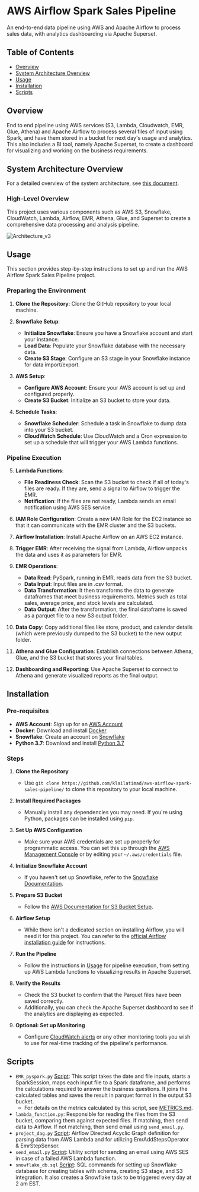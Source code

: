 # AWS Airflow Spark Sales Pipeline

An end-to-end data pipeline using AWS and Apache Airflow to process sales data, with analytics dashboarding via Apache Superset.

## Table of Contents

- [Overview](#overview)
- [System Architecture Overview](#system-architecture-overview)
- [Usage](#usage)
- [Installation](#installation)
- [Scripts](#scripts)

## Overview
End to end pipeline using AWS services (S3, Lambda, Cloudwatch, EMR, Glue, Athena) and Apache Airflow to process several files of input using Spark, and have them stored in a bucket for next day's usage and analytics. This also includes a BI tool, namely Apache Superset, to create a dashboard for visualizing and working on the business requirements.

## System Architecture Overview

For a detailed overview of the system architecture, see [this document](docs/SystemArchitecture.md).

### High-Level Overview

This project uses various components such as AWS S3, Snowflake, CloudWatch, Lambda, Airflow, EMR, Athena, Glue, and Superset to create a comprehensive data processing and analysis pipeline.

![Architecture_v3](https://github.com/klailatimad/midterm-project-aws-airflow/assets/122483291/209bd8be-7c92-465d-871a-2360b7aa5717)

## Usage

This section provides step-by-step instructions to set up and run the AWS Airflow Spark Sales Pipeline project.

### Preparing the Environment

1. **Clone the Repository**: Clone the GitHub repository to your local machine.

2. **Snowflake Setup**:
   - **Initialize Snowflake**: Ensure you have a Snowflake account and start your instance.
   - **Load Data**: Populate your Snowflake database with the necessary data.
   - **Create S3 Stage**: Configure an S3 stage in your Snowflake instance for data import/export.

3. **AWS Setup**:
   - **Configure AWS Account**: Ensure your AWS account is set up and configured properly.
   - **Create S3 Bucket**: Initialize an S3 bucket to store your data.

4. **Schedule Tasks**:
   - **Snowflake Scheduler**: Schedule a task in Snowflake to dump data into your S3 bucket.
   - **CloudWatch Schedule**: Use CloudWatch and a Cron expression to set up a schedule that will trigger your AWS Lambda functions.

### Pipeline Execution

5. **Lambda Functions**:
   - **File Readiness Check**: Scan the S3 bucket to check if all of today's files are ready. If they are, send a signal to Airflow to trigger the EMR.
   - **Notification**: If the files are not ready, Lambda sends an email notification using AWS SES service.

6. **IAM Role Configuration**: Create a new IAM Role for the EC2 instance so that it can communicate with the EMR cluster and the S3 buckets.

7. **Airflow Installation**: Install Apache Airflow on an AWS EC2 instance.

8. **Trigger EMR**: After receiving the signal from Lambda, Airflow unpacks the data and uses it as parameters for EMR.

9. **EMR Operations**:
   - **Data Read**: PySpark, running in EMR, reads data from the S3 bucket.
   - **Data Input**: Input files are in .csv format.
   - **Data Transformation**: It then transforms the data to generate dataframes that meet business requirements. Metrics such as total sales, average price, and stock levels are calculated.
   - **Data Output**: After the transformation, the final dataframe is saved as a parquet file to a new S3 output folder.

10. **Data Copy**: Copy additional files like store, product, and calendar details (which were previously dumped to the S3 bucket) to the new output folder.

11. **Athena and Glue Configuration**: Establish connections between Athena, Glue, and the S3 bucket that stores your final tables.

12. **Dashboarding and Reporting**: Use Apache Superset to connect to Athena and generate visualized reports as the final output.


## Installation

### Pre-requisites

- **AWS Account**: Sign up for an [AWS Account](https://aws.amazon.com/)
- **Docker**: Download and install [Docker](https://www.docker.com/products/docker-desktop)
- **Snowflake**: Create an account on [Snowflake](https://www.snowflake.com/)
- **Python 3.7**: Download and install [Python 3.7](https://www.python.org/downloads/)

### Steps

1. **Clone the Repository**
   - Use `git clone https://github.com/klailatimad/aws-airflow-spark-sales-pipeline/` to clone this repository to your local machine.

2. **Install Required Packages**
   - Manually install any dependencies you may need. If you're using Python, packages can be installed using `pip`.

3. **Set Up AWS Configuration**
   - Make sure your AWS credentials are set up properly for programmatic access. You can set this up through the [AWS Management Console](https://aws.amazon.com/console/) or by editing your `~/.aws/credentials` file.

4. **Initialize Snowflake Account**
   - If you haven't set up Snowflake, refer to the [Snowflake Documentation](https://docs.snowflake.com/en/user-guide/intro-key-concepts.html).

5. **Prepare S3 Bucket**
   - Follow the [AWS Documentation for S3 Bucket Setup](https://docs.aws.amazon.com/AmazonS3/latest/userguide/creating-bucket.html).

6. **Airflow Setup**
   - While there isn't a dedicated section on installing Airflow, you will need it for this project. You can refer to the [official Airflow installation guide](https://airflow.apache.org/docs/apache-airflow/stable/start.html) for instructions.

7. **Run the Pipeline**
   - Follow the instructions in [Usage](#usage) for pipeline execution, from setting up AWS Lambda functions to visualizing results in Apache Superset.

8. **Verify the Results**
   - Check the S3 bucket to confirm that the Parquet files have been saved correctly. 
   - Additionally, you can check the Apache Superset dashboard to see if the analytics are displaying as expected.

9. **Optional: Set up Monitoring**
   - Configure [CloudWatch alerts](https://docs.aws.amazon.com/AmazonCloudWatch/latest/monitoring/WhatIsCloudWatch.html) or any other monitoring tools you wish to use for real-time tracking of the pipeline's performance.


## Scripts

- `EMR_pyspark.py` [Script](EMR_pyspark.py): This script takes the date and file inputs, starts a SparkSession, maps each input file to a Spark dataframe, and performs the calculations required to answer the business questions. It joins the calculated tables and saves the result in parquet format in the output S3 bucket.
  - For details on the metrics calculated by this script, see [METRICS.md](/docs/METRICS.md).
- `lambda_function.py`: Responsible for reading the files from the S3 bucket, comparing them against expected files. If matching, then send data to Airflow. If not matching, then send email using `send_email.py`.
- `project_dag.py` [Script](project_dag.py): Airflow Directed Acyclic Graph definition for parsing data from AWS Lambda and for utilizing EmrAddStepsOperator & EmrStepSensor.
- `send_email.py` [Script](send_email.py): Utility script for sending an email using AWS SES in case of a failed AWS Lambda function.
- `snowflake_db.sql` [Script](snowflake_db.sql): SQL commands for setting up Snowflake database for creating tables with schema, creating S3 stage, and S3 integration. It also creates a Snowflake task to be triggered every day at 2 am EST.
